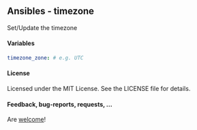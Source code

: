 ## Ansibles - timezone

Set/Update the timezone

#### Variables

```yaml
timezone_zone: # e.g. UTC
```

#### License

Licensed under the MIT License. See the LICENSE file for details.

#### Feedback, bug-reports, requests, ...

Are [welcome](https://github.com/ansibles/timezone/issues)!
